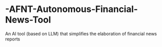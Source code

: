 # -AFNT-Autonomous-Financial-News-Tool
An AI tool (based on LLM) that simplifies the elaboration of financial news reports
